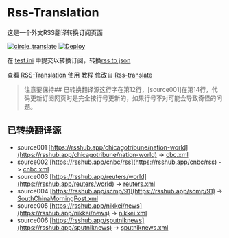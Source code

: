 # Rss-Translation

这是一个外文RSS翻译转换订阅页面 

[![circle_translate](https://github.com/Jv0id/Rss-Translation/actions/workflows/circle_translate.yml/badge.svg)](https://github.com/Jv0id/Rss-Translation/actions/workflows/circle_translate.yml)
[![Deploy](https://github.com/Jv0id/Rss-Translation/actions/workflows/jekyll-gh-pages.yml/badge.svg)](https://github.com/Jv0id/Rss-Translation/actions/workflows/jekyll-gh-pages.yml)

在 [test.ini](https://github.com/Jv0id/Rss-Translation/blob/main/test.ini) 中提交以转换订阅，转换[rss to json](https://rss2json.com/)

查看[ RSS-Translation ](https://Jv0id.github.io/RSS-Translation)使用[ 教程 ](https://www.tjsky.net/tutorial/644)修改自[ Rss-translate ](https://github.com/Jv0id/Rss-Translation/)
> 注意要保持## 已转换翻译源这行字在第12行，[source001]在第14行，代码更新订阅网页时是完全按行号更新的，如果行号不对可能会导致奇怪的问题。
## 已转换翻译源

 - source001 [https://rsshub.app/chicagotribune/nation-world](https://rsshub.app/chicagotribune/nation-world) -> [cbc.xml](rss/cbc.xml)
 - source002 [https://rsshub.app/cnbc/rss](https://rsshub.app/cnbc/rss) -> [cnbc.xml](rss/cnbc.xml)
 - source003 [https://rsshub.app/reuters/world](https://rsshub.app/reuters/world) -> [reuters.xml](rss/reuters.xml)
 - source004 [https://rsshub.app/scmp/91](https://rsshub.app/scmp/91) -> [SouthChinaMorningPost.xml](rss/SouthChinaMorningPost.xml)
 - source005 [https://rsshub.app/nikkei/news](https://rsshub.app/nikkei/news) -> [nikkei.xml](rss/nikkei.xml)
 - source006 [https://rsshub.app/sputniknews](https://rsshub.app/sputniknews) -> [sputniknews.xml](rss/sputniknews.xml)
